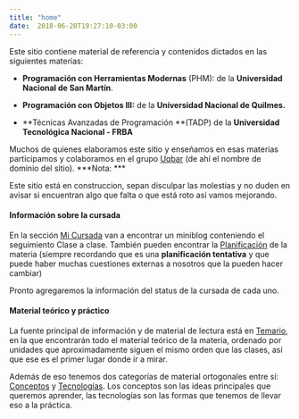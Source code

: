 ```yaml
---
title: "home"
date:  2018-06-20T19:27:10-03:00
---
```



Este sitio contiene material de referencia y contenidos dictados en las siguientes materias:

* **Programación con Herramientas Modernas** (PHM): de la **Universidad Nacional de San Martín**.
* **Programación con Objetos III:** de la **Universidad Nacional de Quilmes.**


* **Técnicas Avanzadas de Programación **(TADP) de la **Universidad Tecnológica Nacional - FRBA**


Muchos de quienes elaboramos este sitio y enseñamos en esas materias participamos y colaboramos en el grupo [Uqbar](http://www.uqbar-project.org/) (de ahí el nombre de dominio del sitio).
***Nota: ***

Este sitio está en construccion, sepan disculpar las molestias y no duden en avisar si encuentran algo que falta o que está roto así vamos mejorando. 

#### Información sobre la cursada
En la sección [Mi Cursada](unsam) van a encontrar un miniblog conteniendo el seguimiento Clase a clase. También pueden encontrar la [Planificación](../unsam-planificacion) de la materia (siempre recordando que es una **planificación tentativa** y que puede haber muchas cuestiones externas a nosotros que la pueden hacer cambiar)

Pronto agregaremos la información del status de la cursada de cada uno.

#### Material  teórico y práctico

La fuente principal de información y de material de lectura está en [Temario](../temario), en la que encontrarán todo el material teórico de la materia, ordenado por unidades que aproximadamente siguen el mismo orden que las clases, así que ese es el primer lugar donde ir a mirar. 


Además de eso tenemos dos categorías de material ortogonales entre sí: [Conceptos](../conceptos) y [Tecnologías](te). Los conceptos son las ideas principales que queremos aprender, las tecnologías son las formas que tenemos de llevar eso a la práctica.